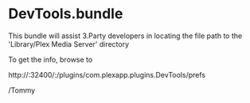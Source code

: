DevTools.bundle
===============

This bundle will assist 3.Party developers in locating the 
file path to the 'Library/Plex Media Server' directory

To get the info, browse to 

http://<IP of PMS>:32400/:/plugins/com.plexapp.plugins.DevTools/prefs

/Tommy
